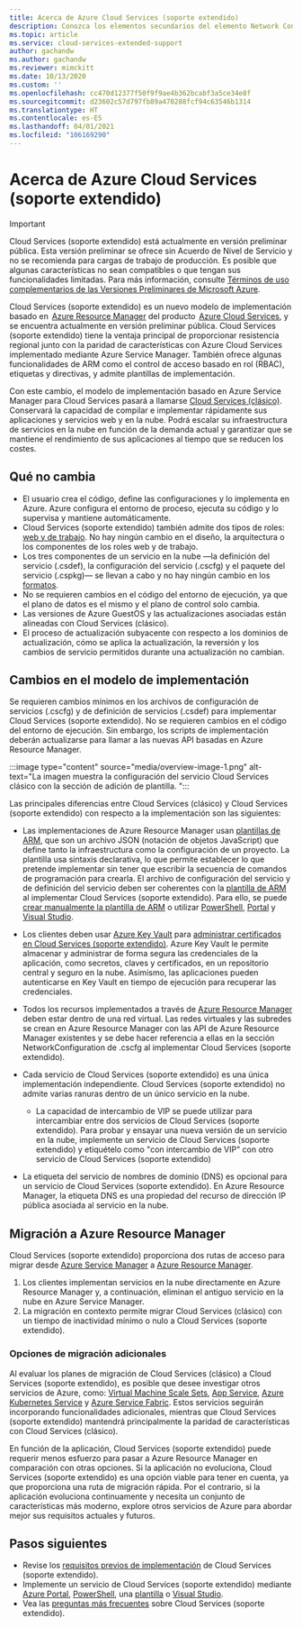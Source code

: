 ```yaml
---
title: Acerca de Azure Cloud Services (soporte extendido)
description: Conozca los elementos secundarios del elemento Network Configuration del archivo de configuración del servicio, que especifica valores de Virtual Network y DNS.
ms.topic: article
ms.service: cloud-services-extended-support
author: gachandw
ms.author: gachandw
ms.reviewer: mimckitt
ms.date: 10/13/2020
ms.custom: ''
ms.openlocfilehash: cc470d12377f50f9f9ae4b362bcabf3a5ce34e8f
ms.sourcegitcommit: d23602c57d797fb89a470288fcf94c63546b1314
ms.translationtype: HT
ms.contentlocale: es-ES
ms.lasthandoff: 04/01/2021
ms.locfileid: "106169290"
---
```

# <a name="about-azure-cloud-services-extended-support"></a>Acerca de Azure Cloud Services (soporte extendido)

> [!IMPORTANT]
> Cloud Services (soporte extendido) está actualmente en versión preliminar pública.
> Esta versión preliminar se ofrece sin Acuerdo de Nivel de Servicio y no se recomienda para cargas de trabajo de producción. Es posible que algunas características no sean compatibles o que tengan sus funcionalidades limitadas. Para más información, consulte [Términos de uso complementarios de las Versiones Preliminares de Microsoft Azure](https://azure.microsoft.com/support/legal/preview-supplemental-terms/).

Cloud Services (soporte extendido) es un nuevo modelo de implementación basado en  [Azure Resource Manager](../azure-resource-manager/management/overview.md) del producto  [Azure Cloud Services](https://azure.microsoft.com/services/cloud-services/), y se encuentra actualmente en versión preliminar pública. Cloud Services (soporte extendido) tiene la ventaja principal de proporcionar resistencia regional junto con la paridad de características con Azure Cloud Services implementado mediante Azure Service Manager. También ofrece algunas funcionalidades de ARM como el control de acceso basado en rol (RBAC), etiquetas y directivas, y admite plantillas de implementación.  

Con este cambio, el modelo de implementación basado en Azure Service Manager para Cloud Services pasará a llamarse [Cloud Services (clásico)](../cloud-services/cloud-services-choose-me.md). Conservará la capacidad de compilar e implementar rápidamente sus aplicaciones y servicios web y en la nube. Podrá escalar su infraestructura de servicios en la nube en función de la demanda actual y garantizar que se mantiene el rendimiento de sus aplicaciones al tiempo que se reducen los costes.  

## <a name="what-does-not-change"></a>Qué no cambia 
- El usuario crea el código, define las configuraciones y lo implementa en Azure. Azure configura el entorno de proceso, ejecuta su código y lo supervisa y mantiene automáticamente.
- Cloud Services (soporte extendido) también admite dos tipos de roles: [web y de trabajo](../cloud-services/cloud-services-choose-me.md). No hay ningún cambio en el diseño, la arquitectura o los componentes de los roles web y de trabajo. 
- Los tres componentes de un servicio en la nube —la definición del servicio (.csdef), la configuración del servicio (.cscfg) y el paquete del servicio (.cspkg)— se llevan a cabo y no hay ningún cambio en los [formatos](cloud-services-model-and-package.md). 
- No se requieren cambios en el código del entorno de ejecución, ya que el plano de datos es el mismo y el plano de control solo cambia. 
- Las versiones de Azure GuestOS y las actualizaciones asociadas están alineadas con Cloud Services (clásico).
- El proceso de actualización subyacente con respecto a los dominios de actualización, cómo se aplica la actualización, la reversión y los cambios de servicio permitidos durante una actualización no cambian.

## <a name="changes-in-deployment-model"></a>Cambios en el modelo de implementación

Se requieren cambios mínimos en los archivos de configuración de servicios (.cscfg) y de definición de servicios (.csdef) para implementar Cloud Services (soporte extendido). No se requieren cambios en el código del entorno de ejecución. Sin embargo, los scripts de implementación deberán actualizarse para llamar a las nuevas API basadas en Azure Resource Manager. 

:::image type="content" source="media/overview-image-1.png" alt-text="La imagen muestra la configuración del servicio Cloud Services clásico con la sección de adición de plantilla. ":::

Las principales diferencias entre Cloud Services (clásico) y Cloud Services (soporte extendido) con respecto a la implementación son las siguientes: 

- Las implementaciones de Azure Resource Manager usan [plantillas de ARM](../azure-resource-manager/templates/overview.md), que son un archivo JSON (notación de objetos JavaScript) que define tanto la infraestructura como la configuración de un proyecto. La plantilla usa sintaxis declarativa, lo que permite establecer lo que pretende implementar sin tener que escribir la secuencia de comandos de programación para crearla. El archivo de configuración del servicio y de definición del servicio deben ser coherentes con la [plantilla de ARM](../azure-resource-manager/templates/overview.md) al implementar Cloud Services (soporte extendido). Para ello, se puede [crear manualmente la plantilla de ARM](deploy-template.md) o utilizar [PowerShell](deploy-powershell.md), [Portal](deploy-portal.md) y [Visual Studio](deploy-visual-studio.md).  

- Los clientes deben usar [Azure Key Vault](../key-vault/general/overview.md) para [administrar certificados en Cloud Services (soporte extendido)](certificates-and-key-vault.md). Azure Key Vault le permite almacenar y administrar de forma segura las credenciales de la aplicación, como secretos, claves y certificados, en un repositorio central y seguro en la nube. Asimismo, las aplicaciones pueden autenticarse en Key Vault en tiempo de ejecución para recuperar las credenciales. 

- Todos los recursos implementados a través de [Azure Resource Manager](../azure-resource-manager/templates/overview.md) deben estar dentro de una red virtual. Las redes virtuales y las subredes se crean en Azure Resource Manager con las API de Azure Resource Manager existentes y se debe hacer referencia a ellas en la sección NetworkConfiguration de .cscfg al implementar Cloud Services (soporte extendido).   

- Cada servicio de Cloud Services (soporte extendido) es una única implementación independiente. Cloud Services (soporte extendido) no admite varias ranuras dentro de un único servicio en la nube.  
    - La capacidad de intercambio de VIP se puede utilizar para intercambiar entre dos servicios de Cloud Services (soporte extendido). Para probar y ensayar una nueva versión de un servicio en la nube, implemente un servicio de Cloud Services (soporte extendido) y etiquételo como "con intercambio de VIP" con otro servicio de Cloud Services (soporte extendido)  

- La etiqueta del servicio de nombres de dominio (DNS) es opcional para un servicio de Cloud Services (soporte extendido). En Azure Resource Manager, la etiqueta DNS es una propiedad del recurso de dirección IP pública asociada al servicio en la nube. 

## <a name="migration-to-azure-resource-manager"></a>Migración a Azure Resource Manager

Cloud Services (soporte extendido) proporciona dos rutas de acceso para migrar desde [Azure Service Manager](/powershell/azure/servicemanagement/overview) a [Azure Resource Manager](../azure-resource-manager/management/overview.md). 
1) Los clientes implementan servicios en la nube directamente en Azure Resource Manager y, a continuación, eliminan el antiguo servicio en la nube en Azure Service Manager. 
2) La migración en contexto permite migrar Cloud Services (clásico) con un tiempo de inactividad mínimo o nulo a Cloud Services (soporte extendido). 

### <a name="additional-migration-options"></a>Opciones de migración adicionales

Al evaluar los planes de migración de Cloud Services (clásico) a Cloud Services (soporte extendido), es posible que desee investigar otros servicios de Azure, como: [Virtual Machine Scale Sets](../virtual-machine-scale-sets/overview.md), [App Service](../app-service/overview.md), [Azure Kubernetes Service](../aks/intro-kubernetes.md) y [Azure Service Fabric](../service-fabric/service-fabric-overview.md). Estos servicios seguirán incorporando funcionalidades adicionales, mientras que Cloud Services (soporte extendido) mantendrá principalmente la paridad de características con Cloud Services (clásico). 

En función de la aplicación, Cloud Services (soporte extendido) puede requerir menos esfuerzo para pasar a Azure Resource Manager en comparación con otras opciones. Si la aplicación no evoluciona, Cloud Services (soporte extendido) es una opción viable para tener en cuenta, ya que proporciona una ruta de migración rápida. Por el contrario, si la aplicación evoluciona continuamente y necesita un conjunto de características más moderno, explore otros servicios de Azure para abordar mejor sus requisitos actuales y futuros. 

## <a name="next-steps"></a>Pasos siguientes
- Revise los [requisitos previos de implementación](deploy-prerequisite.md) de Cloud Services (soporte extendido).
- Implemente un servicio de Cloud Services (soporte extendido) mediante [Azure Portal](deploy-portal.md), [PowerShell](deploy-powershell.md), una [plantilla](deploy-template.md) o [Visual Studio](deploy-visual-studio.md).
- Vea las [preguntas más frecuentes](faq.md) sobre Cloud Services (soporte extendido).
